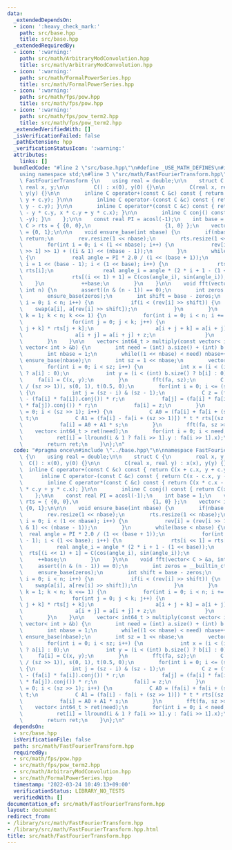 ```yaml
---
data:
  _extendedDependsOn:
  - icon: ':heavy_check_mark:'
    path: src/base.hpp
    title: src/base.hpp
  _extendedRequiredBy:
  - icon: ':warning:'
    path: src/math/ArbitraryModConvolution.hpp
    title: src/math/ArbitraryModConvolution.hpp
  - icon: ':warning:'
    path: src/math/FormalPowerSeries.hpp
    title: src/math/FormalPowerSeries.hpp
  - icon: ':warning:'
    path: src/math/fps/pow.hpp
    title: src/math/fps/pow.hpp
  - icon: ':warning:'
    path: src/math/fps/pow_term2.hpp
    title: src/math/fps/pow_term2.hpp
  _extendedVerifiedWith: []
  _isVerificationFailed: false
  _pathExtension: hpp
  _verificationStatusIcon: ':warning:'
  attributes:
    links: []
  bundledCode: "#line 2 \"src/base.hpp\"\n#define _USE_MATH_DEFINES\n#include <bits/stdc++.h>\n\
    using namespace std;\n#line 3 \"src/math/FastFourierTransform.hpp\"\n\nnamespace\
    \ FastFourierTransform {\n    using real = double;\n\n    struct C {\n       \
    \ real x, y;\n\n        C() : x(0), y(0) {}\n\n        C(real x, real y) : x(x),\
    \ y(y) {}\n\n        inline C operator+(const C &c) const { return C(x + c.x,\
    \ y + c.y); }\n\n        inline C operator-(const C &c) const { return C(x - c.x,\
    \ y - c.y); }\n\n        inline C operator*(const C &c) const { return C(x * c.x\
    \ - y * c.y, x * c.y + y * c.x); }\n\n        inline C conj() const { return C(x,\
    \ -y); }\n    };\n\n    const real PI = acosl(-1);\n    int base = 1;\n    vector<\
    \ C > rts = { {0, 0},\n                        {1, 0} };\n    vector< int > rev\
    \ = {0, 1};\n\n\n    void ensure_base(int nbase) {\n        if(nbase <= base)\
    \ return;\n        rev.resize(1 << nbase);\n        rts.resize(1 << nbase);\n\
    \        for(int i = 0; i < (1 << nbase); i++) {\n            rev[i] = (rev[i\
    \ >> 1] >> 1) + ((i & 1) << (nbase - 1));\n        }\n        while(base < nbase)\
    \ {\n            real angle = PI * 2.0 / (1 << (base + 1));\n            for(int\
    \ i = 1 << (base - 1); i < (1 << base); i++) {\n                rts[i << 1] =\
    \ rts[i];\n                real angle_i = angle * (2 * i + 1 - (1 << base));\n\
    \                rts[(i << 1) + 1] = C(cos(angle_i), sin(angle_i));\n        \
    \    }\n            ++base;\n        }\n    }\n\n    void fft(vector< C > &a,\
    \ int n) {\n        assert((n & (n - 1)) == 0);\n        int zeros = __builtin_ctz(n);\n\
    \        ensure_base(zeros);\n        int shift = base - zeros;\n        for(int\
    \ i = 0; i < n; i++) {\n            if(i < (rev[i] >> shift)) {\n            \
    \    swap(a[i], a[rev[i] >> shift]);\n            }\n        }\n        for(int\
    \ k = 1; k < n; k <<= 1) {\n            for(int i = 0; i < n; i += 2 * k) {\n\
    \                for(int j = 0; j < k; j++) {\n                    C z = a[i +\
    \ j + k] * rts[j + k];\n                    a[i + j + k] = a[i + j] - z;\n   \
    \                 a[i + j] = a[i + j] + z;\n                }\n            }\n\
    \        }\n    }\n\n    vector< int64_t > multiply(const vector< int > &a, const\
    \ vector< int > &b) {\n        int need = (int) a.size() + (int) b.size() - 1;\n\
    \        int nbase = 1;\n        while((1 << nbase) < need) nbase++;\n       \
    \ ensure_base(nbase);\n        int sz = 1 << nbase;\n        vector< C > fa(sz);\n\
    \        for(int i = 0; i < sz; i++) {\n            int x = (i < (int) a.size()\
    \ ? a[i] : 0);\n            int y = (i < (int) b.size() ? b[i] : 0);\n       \
    \     fa[i] = C(x, y);\n        }\n        fft(fa, sz);\n        C r(0, -0.25\
    \ / (sz >> 1)), s(0, 1), t(0.5, 0);\n        for(int i = 0; i <= (sz >> 1); i++)\
    \ {\n            int j = (sz - i) & (sz - 1);\n            C z = (fa[j] * fa[j]\
    \ - (fa[i] * fa[i]).conj()) * r;\n            fa[j] = (fa[i] * fa[i] - (fa[j]\
    \ * fa[j]).conj()) * r;\n            fa[i] = z;\n        }\n        for(int i\
    \ = 0; i < (sz >> 1); i++) {\n            C A0 = (fa[i] + fa[i + (sz >> 1)]) *\
    \ t;\n            C A1 = (fa[i] - fa[i + (sz >> 1)]) * t * rts[(sz >> 1) + i];\n\
    \            fa[i] = A0 + A1 * s;\n        }\n        fft(fa, sz >> 1);\n    \
    \    vector< int64_t > ret(need);\n        for(int i = 0; i < need; i++) {\n \
    \           ret[i] = llround(i & 1 ? fa[i >> 1].y : fa[i >> 1].x);\n        }\n\
    \        return ret;\n    }\n};\n"
  code: "#pragma once\n#include \"../base.hpp\"\n\nnamespace FastFourierTransform\
    \ {\n    using real = double;\n\n    struct C {\n        real x, y;\n\n      \
    \  C() : x(0), y(0) {}\n\n        C(real x, real y) : x(x), y(y) {}\n\n      \
    \  inline C operator+(const C &c) const { return C(x + c.x, y + c.y); }\n\n  \
    \      inline C operator-(const C &c) const { return C(x - c.x, y - c.y); }\n\n\
    \        inline C operator*(const C &c) const { return C(x * c.x - y * c.y, x\
    \ * c.y + y * c.x); }\n\n        inline C conj() const { return C(x, -y); }\n\
    \    };\n\n    const real PI = acosl(-1);\n    int base = 1;\n    vector< C >\
    \ rts = { {0, 0},\n                        {1, 0} };\n    vector< int > rev =\
    \ {0, 1};\n\n\n    void ensure_base(int nbase) {\n        if(nbase <= base) return;\n\
    \        rev.resize(1 << nbase);\n        rts.resize(1 << nbase);\n        for(int\
    \ i = 0; i < (1 << nbase); i++) {\n            rev[i] = (rev[i >> 1] >> 1) + ((i\
    \ & 1) << (nbase - 1));\n        }\n        while(base < nbase) {\n          \
    \  real angle = PI * 2.0 / (1 << (base + 1));\n            for(int i = 1 << (base\
    \ - 1); i < (1 << base); i++) {\n                rts[i << 1] = rts[i];\n     \
    \           real angle_i = angle * (2 * i + 1 - (1 << base));\n              \
    \  rts[(i << 1) + 1] = C(cos(angle_i), sin(angle_i));\n            }\n       \
    \     ++base;\n        }\n    }\n\n    void fft(vector< C > &a, int n) {\n   \
    \     assert((n & (n - 1)) == 0);\n        int zeros = __builtin_ctz(n);\n   \
    \     ensure_base(zeros);\n        int shift = base - zeros;\n        for(int\
    \ i = 0; i < n; i++) {\n            if(i < (rev[i] >> shift)) {\n            \
    \    swap(a[i], a[rev[i] >> shift]);\n            }\n        }\n        for(int\
    \ k = 1; k < n; k <<= 1) {\n            for(int i = 0; i < n; i += 2 * k) {\n\
    \                for(int j = 0; j < k; j++) {\n                    C z = a[i +\
    \ j + k] * rts[j + k];\n                    a[i + j + k] = a[i + j] - z;\n   \
    \                 a[i + j] = a[i + j] + z;\n                }\n            }\n\
    \        }\n    }\n\n    vector< int64_t > multiply(const vector< int > &a, const\
    \ vector< int > &b) {\n        int need = (int) a.size() + (int) b.size() - 1;\n\
    \        int nbase = 1;\n        while((1 << nbase) < need) nbase++;\n       \
    \ ensure_base(nbase);\n        int sz = 1 << nbase;\n        vector< C > fa(sz);\n\
    \        for(int i = 0; i < sz; i++) {\n            int x = (i < (int) a.size()\
    \ ? a[i] : 0);\n            int y = (i < (int) b.size() ? b[i] : 0);\n       \
    \     fa[i] = C(x, y);\n        }\n        fft(fa, sz);\n        C r(0, -0.25\
    \ / (sz >> 1)), s(0, 1), t(0.5, 0);\n        for(int i = 0; i <= (sz >> 1); i++)\
    \ {\n            int j = (sz - i) & (sz - 1);\n            C z = (fa[j] * fa[j]\
    \ - (fa[i] * fa[i]).conj()) * r;\n            fa[j] = (fa[i] * fa[i] - (fa[j]\
    \ * fa[j]).conj()) * r;\n            fa[i] = z;\n        }\n        for(int i\
    \ = 0; i < (sz >> 1); i++) {\n            C A0 = (fa[i] + fa[i + (sz >> 1)]) *\
    \ t;\n            C A1 = (fa[i] - fa[i + (sz >> 1)]) * t * rts[(sz >> 1) + i];\n\
    \            fa[i] = A0 + A1 * s;\n        }\n        fft(fa, sz >> 1);\n    \
    \    vector< int64_t > ret(need);\n        for(int i = 0; i < need; i++) {\n \
    \           ret[i] = llround(i & 1 ? fa[i >> 1].y : fa[i >> 1].x);\n        }\n\
    \        return ret;\n    }\n};\n"
  dependsOn:
  - src/base.hpp
  isVerificationFile: false
  path: src/math/FastFourierTransform.hpp
  requiredBy:
  - src/math/fps/pow.hpp
  - src/math/fps/pow_term2.hpp
  - src/math/ArbitraryModConvolution.hpp
  - src/math/FormalPowerSeries.hpp
  timestamp: '2022-03-24 10:49:13+09:00'
  verificationStatus: LIBRARY_NO_TESTS
  verifiedWith: []
documentation_of: src/math/FastFourierTransform.hpp
layout: document
redirect_from:
- /library/src/math/FastFourierTransform.hpp
- /library/src/math/FastFourierTransform.hpp.html
title: src/math/FastFourierTransform.hpp
---
```

